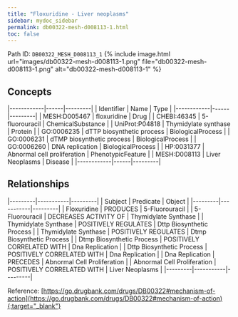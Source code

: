 ```yaml
---
title: "Floxuridine - Liver neoplasms"
sidebar: mydoc_sidebar
permalink: db00322-mesh-d008113-1.html
toc: false 
---
```



Path ID: `DB00322_MESH_D008113_1`
{% include image.html url="images/db00322-mesh-d008113-1.png" file="db00322-mesh-d008113-1.png" alt="db00322-mesh-d008113-1" %}

## Concepts

|------------|------|---------|
| Identifier | Name | Type    |
|------------|------|---------|
| MESH:D005467 | floxuridine | Drug |
| CHEBI:46345 | 5-fluorouracil | ChemicalSubstance |
| UniProt:P04818 | Thymidylate synthase | Protein |
| GO:0006235 | dTTP biosynthetic process | BiologicalProcess |
| GO:0006231 | dTMP biosynthetic process | BiologicalProcess |
| GO:0006260 | DNA replication | BiologicalProcess |
| HP:0031377 | Abnormal cell proliferation | PhenotypicFeature |
| MESH:D008113 | Liver Neoplasms | Disease |
|------------|------|---------|

## Relationships

|---------|-----------|---------|
| Subject | Predicate | Object  |
|---------|-----------|---------|
| Floxuridine | PRODUCES | 5-Fluorouracil |
| 5-Fluorouracil | DECREASES ACTIVITY OF | Thymidylate Synthase |
| Thymidylate Synthase | POSITIVELY REGULATES | Dttp Biosynthetic Process |
| Thymidylate Synthase | POSITIVELY REGULATES | Dtmp Biosynthetic Process |
| Dtmp Biosynthetic Process | POSITIVELY CORRELATED WITH | Dna Replication |
| Dttp Biosynthetic Process | POSITIVELY CORRELATED WITH | Dna Replication |
| Dna Replication | PRECEDES | Abnormal Cell Proliferation |
| Abnormal Cell Proliferation | POSITIVELY CORRELATED WITH | Liver Neoplasms |
|---------|-----------|---------|

Reference: [https://go.drugbank.com/drugs/DB00322#mechanism-of-action](https://go.drugbank.com/drugs/DB00322#mechanism-of-action){:target="_blank"}